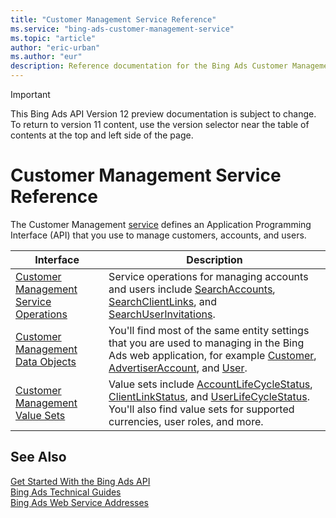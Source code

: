 ```yaml
---
title: "Customer Management Service Reference"
ms.service: "bing-ads-customer-management-service"
ms.topic: "article"
author: "eric-urban"
ms.author: "eur"
description: Reference documentation for the Bing Ads Customer Management API.
---
```

> [!IMPORTANT]
> This Bing Ads API Version 12 preview documentation is subject to change. To return to version 11 content, use the version selector near the table of contents at the top and left side of the page.

# Customer Management Service Reference
The Customer Management [service](../guides/web-service-addresses.md) defines an Application Programming Interface (API) that you use to manage customers, accounts, and users.

|Interface|Description|
|---------|---------|
|[Customer Management Service Operations](customer-management-service-operations.md)|Service operations for managing accounts and users include [SearchAccounts](searchaccounts.md), [SearchClientLinks](searchclientlinks.md), and [SearchUserInvitations](searchuserinvitations.md).|
|[Customer Management Data Objects](customer-management-data-objects.md)|You'll find most of the same entity settings that you are used to managing in the Bing Ads web application, for example [Customer](customer.md), [AdvertiserAccount](advertiseraccount.md), and [User](user.md).|
|[Customer Management Value Sets](customer-management-value-sets.md)|Value sets include [AccountLifeCycleStatus](accountlifecyclestatus.md), [ClientLinkStatus](clientlinkstatus.md), and [UserLifeCycleStatus](userlifecyclestatus.md). You'll also find value sets for supported currencies, user roles, and more.|

## See Also
[Get Started With the Bing Ads API](../guides/get-started.md)  
[Bing Ads Technical Guides](../guides/technical-guides.md)  
[Bing Ads Web Service Addresses](../guides/web-service-addresses.md)  

